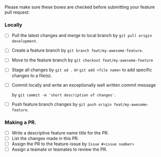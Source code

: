 Please make sure these boxes are checked before submitting your feature pull request:
### Locally
- [ ] Pull the latest changes and merge to local branch by `git pull origin development`.
- [ ] Create a feature branch by `git branch feat/my-awesome-feature`.
- [ ] Move to the feature branch by `git checkout feat/my-awesome-feature`
- [ ] Stage all changes by `git ad .` or `git add <file name>` to add specific changes to a file(s).
- [ ] Commit locally and write an exceptionally well written commit message
  
  by `git commit -m 'short description of changes'`.
- [ ] Push feature branch changes by `git push origin feat/my-awesome-feature`.
### Making a PR.
- [ ] Write a descriptive feature name title for the PR.
- [ ] List the changes made in this PR.
- [ ] Assign the PR to the feature-issue by `Issue #<issue number>`
- [ ] Assign a teamate or teamates to review the PR.
